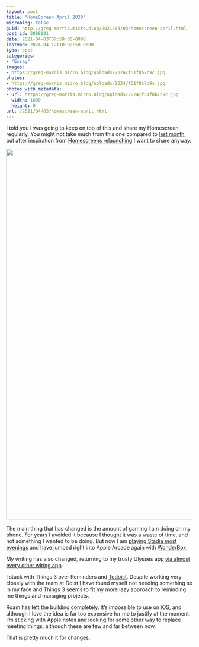 ```yaml
---
layout: post
title: "HomeScreen April 2020"
microblog: false
guid: http://greg-morris.micro.blog/2021/04/03/homescreen-april.html
post_id: 3988191
date: 2021-04-03T07:59:00-0000
lastmod: 2024-04-12T10:02:58-0000
type: post
categories:
- "Essay"
images:
- https://greg-morris.micro.blog/uploads/2024/f51f8b7c9c.jpg
photos:
- https://greg-morris.micro.blog/uploads/2024/f51f8b7c9c.jpg
photos_with_metadata:
- url: https://greg-morris.micro.blog/uploads/2024/f51f8b7c9c.jpg
  width: 1000
  height: 0
url: /2021/04/03/homescreen-april.html
---
```

<!--kg-card-begin: html--><p>I told you I was going to keep on top of this and share my Homescreen regularly. You might not take much from this one compared to <a href="/2021/03/10/homescreen-march.html">last month</a>, but after inspiration from <a href="https://ljpuk.net/2021/04/02/home-screens-is-back/">Homescreens relaunching</a> I want to share anyway.</p>
<p><img loading="lazy" src="https://greg-morris.micro.blog/uploads/2024/f51f8b7c9c.jpg" width="1000" height="auto" alt="" /></p>
<p>The main thing that has changed is the amount of gaming I am doing on my phone. For years I avoided it because I thought it was a waste of time, and not something I wanted to be doing. But now I am <a href="/2021/03/04/playing-again.html">playing Stadia most evenings</a> and have jumped right into Apple Arcade again with <a href="/2021/04/02/started-playing-wonder.html">WonderBox</a>.</p>
<p>My writing has also changed, returning to my trusty Ulysses app <a href="/2021/03/19/looking-for-my.html">via almost every other wiring app</a>.</p>
<p>I stuck with Things 3 over Reminders and <a href="/2020/05/18/how-i-use.html">Todoist</a>. Despite working very closely with the team at Doist I have found myself not needing something so in my face and Things 3 seems to fit my more lazy approach to reminding me things and managing projects.</p>
<p>Roam has left the building completely. It’s impossible to use on iOS, and although I love the idea is far too expensive for me to justify at the moment. I’m sticking with Apple notes and looking for some other way to replace meeting things, although these are few and far between now.</p>
<p>That is pretty much it for changes.</p>
<!--kg-card-end: html-->

